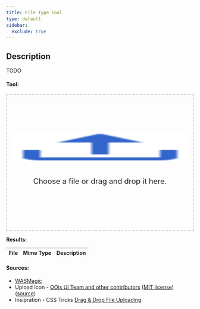```yaml
---
title: File Type Tool
type: default
sidebar:
  exclude: true
---
```


<style>
.container {
    width: 100%;
    max-width: 680px; /* 800 */
    text-align: center;
    margin: 0 auto;
}

.dropzone {
    border: 2px dashed #ccc;
    font-size: 1.25rem; /* 20 */
    position: relative;
    padding: 100px 20px;
    cursor: pointer;
}

.box__icon {
    width: 100%;
    height: 80px;
    display: block;
    margin-bottom: 40px;
}
</style>

## Description

TODO

#### Tool:

<div class="container">
    <div class="dropzone" id="dropzone">
        <img
            class="box__icon"
            src="./OOjs_UI_icon_upload-progressive.svg"
            width="50"
            height="43"
            viewBox="0 0 50 43"
        />
        <p id="dropzone-label">Choose a file or drag and drop it here.</p>
    </div>
    <input type="file" id="fileInput" style="display: none" />
</div>

**Results:**

| File | Mime Type | Description |
| :--- | :-------- | :---------- |

#### Sources:

- [WASMagic](https://github.com/moshen/wasmagic)
- Upload Icon -
  [OOjs UI Team and other contributors](https://phabricator.wikimedia.org/diffusion/GOJU/browse/master/AUTHORS.txt")
  ([MIT license](http://opensource.org/licenses/mit-license.php))
  ([source](https://commons.wikimedia.org/w/index.php?curid=55044854))
- Insipration - CSS Tricks
  [Drag & Drop File Uploading](https://css-tricks.com/drag-and-drop-file-uploading/)

<script type="module" src="main.js"></script>
